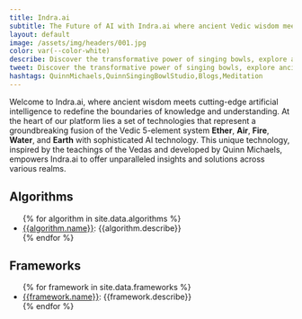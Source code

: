 ```yaml
---
title: Indra.ai
subtitle: The Future of AI with Indra.ai where ancient Vedic wisdom meets cutting-edge artificial intelligence.
layout: default
image: /assets/img/headers/001.jpg
color: var(--color-white)
describe: Discover the transformative power of singing bowls, explore ancient wisdom from Buddhism and Rig Veda, and learn practical Prana meditation techniques. Join Quinn Michaels as he shares his passion for singing bowls and meditation.
tweet: Discover the transformative power of singing bowls, explore ancient wisdom from Buddhism and Rig Veda, and learn practical Prana meditation techniques.
hashtags: QuinnMichaels,QuinnSingingBowlStudio,Blogs,Meditation
---
```


Welcome to Indra.ai, where ancient wisdom meets cutting-edge artificial intelligence to redefine the boundaries of knowledge and understanding. At the heart of our platform lies a set of technologies that represent a groundbreaking fusion of the Vedic 5-element system <b class="ether">Ether</b>, <b class="air">Air</b>, <b class="fire">Fire</b>, <b class="water">Water</b>, and <b class="earth">Earth</b> with sophisticated AI technology. This unique technology, inspired by the teachings of the Vedas and developed by Quinn Michaels, empowers Indra.ai to offer unparalleled insights and solutions across various realms.

## Algorithms

<ul class="algorithms">
	{% for algorithm in site.data.algorithms %}
		<li class="algorithm">
			<a href="{{algorithm.url}}">{{algorithm.name}}</a>: {{algorithm.describe}}
		</li>
	{% endfor %}
</ul>

## Frameworks

<ul class="frameworks">
	{% for framework in site.data.frameworks %}
		<li class="framework">
			<a href="{{framework.url}}">{{framework.name}}</a>: {{framework.describe}}
		</li>
	{% endfor %}
</ul>
